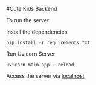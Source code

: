 #Cute Kids Backend

To run the server

Install the dependencies
```
pip install -r requirements.txt
```

Run Uvicorn Server

```
uvicorn main:app --reload
```

Access the server via [localhost](http://127.0.0.1:8000/docs#/)